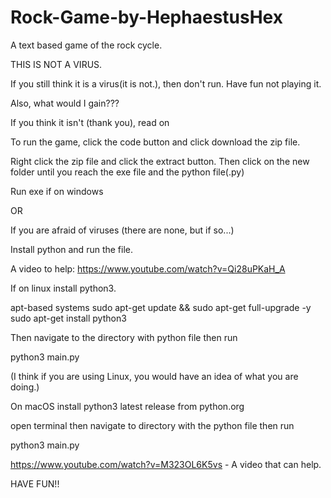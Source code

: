 # Rock-Game-by-HephaestusHex
A text based game of the rock cycle.

THIS IS NOT A VIRUS.

If you still think it is a virus(it is not.), then don't run. Have fun not playing it.

Also, what would I gain???

If you think it isn't (thank you),
read on

To run the game, click the code button and click download the zip file.

Right click the zip file and click the extract button. 
Then click on the new folder until you reach the exe file and the python file(.py)

Run exe if on windows

OR

If you are afraid of viruses (there are none, but if so...)

Install python and run the file.

A video to help: https://www.youtube.com/watch?v=Qi28uPKaH_A

If on linux install python3. 

apt-based systems
  sudo apt-get update && sudo apt-get full-upgrade -y
  sudo apt-get install python3

Then navigate to the directory with python file then run

python3 main.py

(I think if you are using Linux, you would have an idea of what you are doing.)

On macOS install python3 latest release from python.org

open terminal then navigate to directory with the python file then run

python3 main.py

https://www.youtube.com/watch?v=M323OL6K5vs - A video that can help. 

HAVE FUN!!
